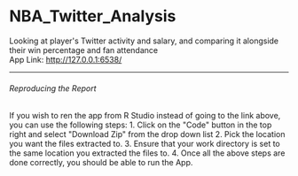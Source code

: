 # NBA_Twitter_Analysis
Looking at player's Twitter activity and salary, and comparing it alongside their win percentage and fan attendance 
<br>
App Link: http://127.0.0.1:6538/

<hr>

<h6> Reproducing the Report </h6>
If you wish to ren the app from R Studio instead of going to the link above, you can use the following steps:  
1. Click on the "Code" button in the top right and select "Download Zip" from the drop down list
2. Pick the location you want the files extracted to. 
3. Ensure that your work directory is set to the same location you extracted the files to. 
4. Once all the above steps are done correctly, you should be able to run the App. 
  



